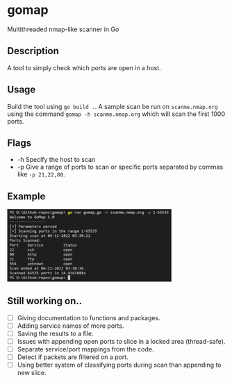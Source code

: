 # gomap
Multithreaded nmap-like scanner in Go

## Description
A tool to simply check which ports are open in a host.

## Usage
Build the tool using `go build .`. A sample scan be run on `scanme.nmap.org` using the command `gomap -h scanme.nmap.org` which will scan the first 1000 ports.

## Flags
- -h
Specify the host to scan
- -p
Give a range of ports to scan or specific ports separated by commas like `-p 21,22,80`.

## Example
<img src="res/scan_full.png" style="height: 75%; width: 75%">

## Still working on..
- [ ] Giving documentation to functions and packages.
- [ ] Adding service names of more ports.
- [ ] Saving the results to a file.
- [ ] Issues with appending open ports to slice in a locked area (thread-safe).
- [ ] Separate service/port mappings from the code.
- [ ] Detect if packets are filtered on a port.
- [ ] Using better system of classifying ports during scan than appending to new slice.